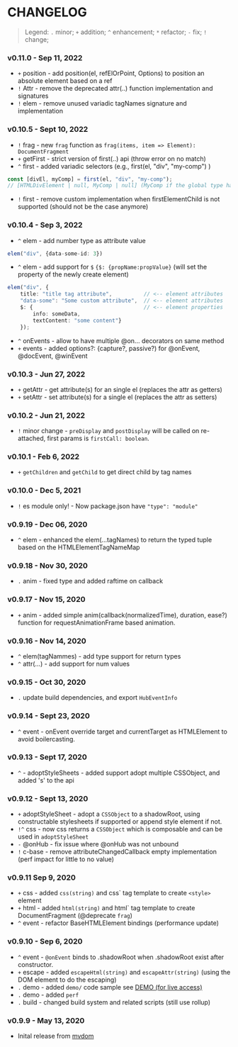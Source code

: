 # CHANGELOG

> Legend: `.` minor; `+` addition; `^` enhancement; `*` refactor; `-` fix; `!` change; 

### v0.11.0 - Sep 11, 2022

- `+` position - add position(el, refElOrPoint, Options) to position an absolute element based on a ref
- `!` Attr - remove the deprecated attr(..) function implementation and signatures
- `!` elem - remove unused variadic tagNames signature and implementation

### v0.10.5 - Sept 10, 2022

- `!` frag - new `frag` function as `frag(items, item => Element): DocumentFragment`
- `+` getFirst - strict version of first(..) api (throw error on no match)
- `^` first - added variadic selectors (e.g., first(el, "div", "my-comp") )
```ts
const [divEl, myComp] = first(el, "div", "my-comp");
// [HTMLDivElement | null, MyComp | null] (MyComp if the global type has been updated for this tag name)
```
- `!` first - remove custom implementation when firstElementChild is not supported (should not be the case anymore)

### v0.10.4 - Sep 3, 2022

- `^` elem - add number type as attribute value
```ts
elem("div", {data-some-id: 3})
```
- `^` elem - add support for `$` `{$: {propName:propValue}` (will set the property of the newly create element)
```ts
elem("div", {
	title: "title tag attribute",          // <-- element attributes
	"data-some": "Some custom attribute",  // <-- element attributes
	$: {                                   // <-- element properties
		info: someData, 
		textContent: "some content"}
	});
```
- `^` onEvents - allow to have multiple @on... decorators on same method
- `+` events - added options?: {capture?, passive?) for @onEvent, @docEvent, @winEvent

### v0.10.3 - Jun 27, 2022

- `+` getAttr - get attribute(s) for an single el (replaces the attr as getters)
- `+` setAttr - set attribute(s) for a single el (replaces the attr as setters)

### v0.10.2 - Jun 21, 2022

- `!` minor change - `preDisplay` and `postDisplay` will be called on re-attached, first params is `firstCall: boolean`.

### v0.10.1 - Feb 6, 2022

- `+` `getChildren` and `getChild` to get direct child by tag names

### v0.10.0 - Dec 5, 2021

- `!` es module only! - Now package.json have `"type": "module"`

### v0.9.19 - Dec 06, 2020

- `^` elem - enhanced the elem(...tagNames) to return the typed tuple based on the HTMLElementTagNameMap

### v0.9.18 - Nov 30, 2020

- `.` anim - fixed type and added raftime on callback

### v0.9.17 - Nov 15, 2020

- `+` anim - added simple anim(callback(normalizedTime), duration, ease?) function for requestAnimationFrame based animation. 

### v0.9.16 - Nov 14, 2020

- `^` elem(tagNammes) - add type support for return types
- `^` attr(...) - add support for num values

### v0.9.15 - Oct 30, 2020

- `.` update build dependencies, and export `HubEventInfo`

### v0.9.14 - Sept 23, 2020

- `^` event - onEvent override target and currentTarget as HTMLElement to avoid boilercasting.

### v0.9.13 - Sept 17, 2020

- `^` - adoptStyleSheets - added support adopt multiple CSSObject, and added 's' to the api

### v0.9.12 - Sept 13, 2020

- `+` adoptStyleSheet - adopt a `CSSObject` to a shadowRoot, using constructable stylesheets if supported or append style element if not.
- `!^` css - now css returns a `CSSObject` which is composable and can be used in `adoptStyleSheet`
- `-` @onHub - fix issue where @onHub was not unbound
- `!` c-base - remove attributeChangedCallback empty implementation (perf impact for little to no value)

### v0.9.11 Sep 9, 2020

- `+` css - added `css(string)` and css\` tag template to create `<style>` element
- `+` html - added `html(string)` and html\` tag template to create DocumentFragment (@deprecate `frag`)
- `^` event - refactor BaseHTMLElement bindings (performance update)


### v0.9.10 - Sep 6, 2020

- `^` event - `@onEvent` binds to .shadowRoot when .shadowRoot exist after constructor.
- `+` escape - added `escapeHtml(string)` and `escapeAttr(string)` (using the DOM element to do the escaping)
- `.` demo - added `demo/` code sample see [DEMO (for live access)](https://demo.dom-native.org/core/index.html)
- `.` demo - added `perf`
- `.` build - changed build system and related scripts (still use rollup)


### v0.9.9 - May 13, 2020

- Inital release from [mvdom](https://github.com/mvdom/mvdom)











